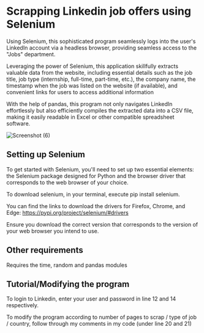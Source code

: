 
# Scrapping Linkedin job offers using Selenium

Using Selenium, this sophisticated program seamlessly logs into the user's LinkedIn account via a headless browser, providing seamless access to the "Jobs" department.

Leveraging the power of Selenium, this application skillfully extracts valuable data from the website, including essential details such as the job title, job type (internship, full-time, part-time, etc.), the company name, the timestamp when the job was listed on the website (if available), and convenient links for users to access additional information

With the help of pandas, this program not only navigates LinkedIn effortlessly but also efficiently compiles the extracted data into a CSV file, making it easily readable in Excel or other compatible spreadsheet software.


![Screenshot (6)](https://github.com/dsrrenCodes/webscrapingprojects/assets/120300295/2abd2188-f5d7-4b39-a237-ba439ed9c73d)





## Setting up Selenium
To get started with Selenium, you'll need to set up two essential elements: the Selenium package designed for Python and the browser driver that corresponds to the web browser of your choice.

To download selenium, in your terminal, execute pip install selenium.

You can find the links to download the drivers for Firefox, Chrome, and Edge: https://pypi.org/project/selenium/#drivers

Ensure you download the correct version that corresponds to the version of your web browser you intend to use.

## Other requirements
Requires the time, random and pandas modules








## Tutorial/Modifying the program



To login to Linkedin, enter your user and password in line 12 and 14 respectively.

To modify the program according to number of pages to scrap / type of job / country, follow through my comments in my code (under line 20 and 21) 




